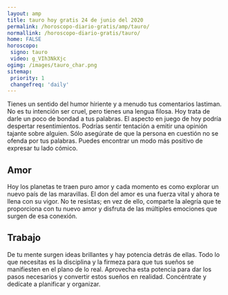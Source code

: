 ```yaml
---
layout: amp
title: tauro hoy gratis 24 de junio del 2020 
permalink: /horoscopo-diario-gratis/amp/tauro/
normallink: /horoscopo-diario-gratis/tauro/
home: FALSE
horoscopo:
 signo: tauro
 video: g_VIh3NkXjc
ogimg: /images/tauro_char.png
sitemap:
 priority: 1
 changefreq: 'daily'
---
```



Tienes un sentido del humor hiriente y a menudo tus comentarios lastiman. No es tu intención ser cruel, pero tienes una lengua filosa. Hoy trata de darle un poco de bondad a tus palabras. El aspecto en juego de hoy podría despertar resentimientos. Podrías sentir tentación a emitir una opinión tajante sobre alguien. Sólo asegúrate de que la persona en cuestión no se ofenda por tus palabras. Puedes encontrar un modo más positivo de expresar tu lado cómico.

## Amor

Hoy los planetas te traen puro amor y cada momento es como explorar un nuevo país de las maravillas. El don del amor es una fuerza vital y ahora te llena con su vigor. No te resistas; en vez de ello, comparte la alegría que te proporciona con tu nuevo amor y disfruta de las múltiples emociones que surgen de esa conexión.

## Trabajo

De tu mente surgen ideas brillantes y hay potencia detrás de ellas. Todo lo que necesitas es la disciplina y la firmeza para que tus sueños se manifiesten en el plano de lo real. Aprovecha esta potencia para dar los pasos necesarios y convertir estos sueños en realidad. Concéntrate y dedícate a planificar y organizar.